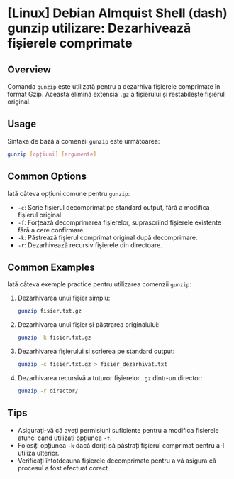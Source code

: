 # [Linux] Debian Almquist Shell (dash) gunzip utilizare: Dezarhivează fișierele comprimate

## Overview
Comanda `gunzip` este utilizată pentru a dezarhiva fișierele comprimate în format Gzip. Aceasta elimină extensia `.gz` a fișierului și restabilește fișierul original.

## Usage
Sintaxa de bază a comenzii `gunzip` este următoarea:

```bash
gunzip [opțiuni] [argumente]
```

## Common Options
Iată câteva opțiuni comune pentru `gunzip`:

- `-c`: Scrie fișierul decomprimat pe standard output, fără a modifica fișierul original.
- `-f`: Forțează decomprimarea fișierelor, suprascriind fișierele existente fără a cere confirmare.
- `-k`: Păstrează fișierul comprimat original după decomprimare.
- `-r`: Dezarhivează recursiv fișierele din directoare.

## Common Examples
Iată câteva exemple practice pentru utilizarea comenzii `gunzip`:

1. Dezarhivarea unui fișier simplu:
   ```bash
   gunzip fisier.txt.gz
   ```

2. Dezarhivarea unui fișier și păstrarea originalului:
   ```bash
   gunzip -k fisier.txt.gz
   ```

3. Dezarhivarea fișierului și scrierea pe standard output:
   ```bash
   gunzip -c fisier.txt.gz > fisier_dezarhivat.txt
   ```

4. Dezarhivarea recursivă a tuturor fișierelor `.gz` dintr-un director:
   ```bash
   gunzip -r director/
   ```

## Tips
- Asigurați-vă că aveți permisiuni suficiente pentru a modifica fișierele atunci când utilizați opțiunea `-f`.
- Folosiți opțiunea `-k` dacă doriți să păstrați fișierul comprimat pentru a-l utiliza ulterior.
- Verificați întotdeauna fișierele decomprimate pentru a vă asigura că procesul a fost efectuat corect.